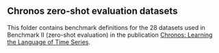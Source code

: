 ## Chronos zero-shot evaluation datasets
This folder contains benchmark definitions for the 28 datasets used in Benchmark II (zero-shot evaluation) in the publication [Chronos: Learning the Language of Time Series](https://arxiv.org/abs/2403.07815).
